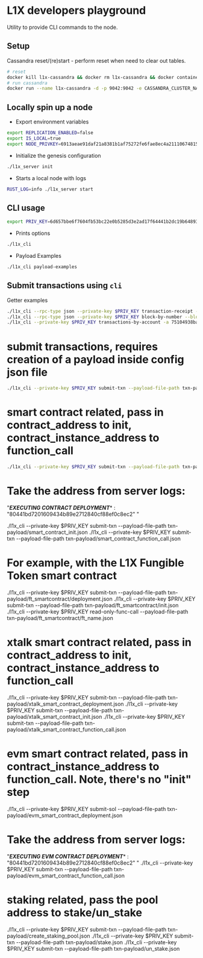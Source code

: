 # L1X developers playground

Utility to provide CLI commands to the node.

## Setup

Cassandra reset/(re)start - perform reset when need to clear out tables.

```sh
# reset
docker kill l1x-cassandra && docker rm l1x-cassandra && docker container prune -f && docker volume prune -f
# run cassandra
docker run --name l1x-cassandra -d -p 9042:9042 -e CASSANDRA_CLUSTER_NAME=l1x-cassandra cassandra
```

## Locally spin up a node

* Export environment variables
```bash
export REPLICATION_ENABLED=false
export IS_LOCAL=true
export NODE_PRIVKEY=6913aeae91daf21a8381b1af75272fe6fae8ec4a21110674815c8f0691e32758
```

* Initialize the genesis configuration
```bash
./l1x_server init
```

* Starts a local node with logs
```bash
RUST_LOG=info ./l1x_server start
``` 


## CLI usage

```sh
export PRIV_KEY=6d657bbe6f7604fb53bc22e0b5285d3e2ad17f64441b2dc19b648933850f9b46
```
* Prints options
```bash
./l1x_cli
```

* Payload Examples
```bash
./l1x_cli payload-examples
```

## Submit transactions using `cli`

Getter examples
```bash
./l1x_cli --rpc-type json --private-key $PRIV_KEY transaction-receipt --hash 6427c422661cf8cea0547a11ebb811813704dfd5c3ea934b60192bd9f74eaa2b
./l1x_cli --rpc-type json --private-key $PRIV_KEY block-by-number --block-number 1400
./l1x_cli --private-key $PRIV_KEY transactions-by-account -a 75104938baa47c54a86004ef998cc76c2e616289 --number-of-transactions 3 --starting-from 0
```

# submit transactions, requires creation of a payload inside config json file
```bash
./l1x_cli --private-key $PRIV_KEY submit-txn --payload-file-path txn-payload/native_token_transfer.json
```

# smart contract related, pass in contract_address to init, contract_instance_address to function_call
```bash
./l1x_cli --private-key $PRIV_KEY submit-txn --payload-file-path txn-payload/smart_contract_deployment.json

```

# Take the address from server logs:
"*******EXECUTING CONTRACT DEPLOYMENT******** : "80441bd7201609434b89e2712840cf88ef0c8ec2" "

./l1x_cli --private-key $PRIV_KEY submit-txn --payload-file-path txn-payload/smart_contract_init.json
./l1x_cli --private-key $PRIV_KEY submit-txn --payload-file-path txn-payload/smart_contract_function_call.json

# For example, with the L1X Fungible Token smart contract
./l1x_cli --private-key $PRIV_KEY submit-txn --payload-file-path txn-payload/ft_smartcontract/deployment.json
./l1x_cli --private-key $PRIV_KEY submit-txn --payload-file-path txn-payload/ft_smartcontract/init.json
./l1x_cli --private-key $PRIV_KEY read-only-func-call --payload-file-path txn-payload/ft_smartcontract/ft_name.json

# xtalk smart contract related, pass in contract_address to init, contract_instance_address to function_call
./l1x_cli --private-key $PRIV_KEY submit-txn --payload-file-path txn-payload/xtalk_smart_contract_deployment.json
./l1x_cli --private-key $PRIV_KEY submit-txn --payload-file-path txn-payload/xtalk_smart_contract_init.json
./l1x_cli --private-key $PRIV_KEY submit-txn --payload-file-path txn-payload/xtalk_smart_contract_function_call.json

# evm smart contract related, pass in contract_instance_address to function_call. Note, there's no "init" step
./l1x_cli --private-key $PRIV_KEY submit-sol --payload-file-path txn-payload/evm_smart_contract_deployment.json
# Take the address from server logs:
"*******EXECUTING EVM CONTRACT DEPLOYMENT******** : "80441bd7201609434b89e2712840cf88ef0c8ec2" "
./l1x_cli --private-key $PRIV_KEY submit-txn --payload-file-path txn-payload/evm_smart_contract_function_call.json


# staking related, pass the pool address to stake/un_stake
./l1x_cli --private-key $PRIV_KEY submit-txn --payload-file-path txn-payload/create_staking_pool.json
./l1x_cli --private-key $PRIV_KEY submit-txn --payload-file-path txn-payload/stake.json
./l1x_cli --private-key $PRIV_KEY submit-txn --payload-file-path txn-payload/un_stake.json

```
